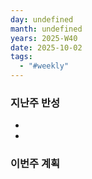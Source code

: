 ```yaml
---
day: undefined
manth: undefined
years: 2025-W40
date: 2025-10-02
tags:
  - "#weekly"
---
```


### 지난주 반성
- 
- 
### 이번주 계획





